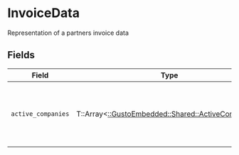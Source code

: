 # InvoiceData

Representation of a partners invoice data


## Fields

| Field                                                                                        | Type                                                                                         | Required                                                                                     | Description                                                                                  |
| -------------------------------------------------------------------------------------------- | -------------------------------------------------------------------------------------------- | -------------------------------------------------------------------------------------------- | -------------------------------------------------------------------------------------------- |
| `active_companies`                                                                           | T::Array<[::GustoEmbedded::Shared::ActiveCompanies](../../models/shared/activecompanies.md)> | :heavy_minus_sign:                                                                           | The list of companies that are active within the invoice period                              |